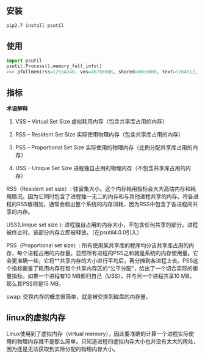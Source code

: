 ## 安装

```bash
pip2.7 install psutil
```

## 使用

```python
import psutil
psutil.Process().memory_full_info()
>>> pfullmem(rss=12554240, vms=46788608, shared=6656000, text=3264512, lib=0, data=5730304, dirty=0, uss=6275072, pss=7517184, swap=0)

```

##  指标

**术语解释**

1. VSS – Virtual Set Size 虚拟耗用内存（包含共享库占用的内存）

2. RSS – Resident Set Size 实际使用物理内存（包含共享库占用的内存）

3. PSS – Proportional Set Size 实际使用的物理内存（比例分配共享库占用的内存）

4. USS – Unique Set Size 进程独自占用的物理内存（不包含共享库占用的内存）

RSS（Resident set size）: 驻留集大小。这个内存耗用指标会大大高估内存和耗用情况。因为它同时包含了进程独一无二的内存和与其他进程共享的内存。将各进程的RSS值相加，通常会超出整个系统的内存消耗，因为RSS中包含了各进程间共享的内存。

USS(Unique set size ): 进程独自占用的内存大小，不包含任何共享的部分。进程被终止时，该部分内存立即被释放。（在psutil4.0.0引入）

PSS（Proportional set size）: 所有使用某共享库的程序均分该共享库占用的内存，每个进程占用的内存量。显然所有进程的PSS之和就是系统的内存使用量。它会更准确一些，它将**共享内存的大小进行平均后，再分摊到各进程上去。PSS这个指标衡量了耗用内存在每个共享内存区的“公平分配”，给出了一个切合实际的衡量指标。如果一个进程有10 MB都归自己（USS），并与另一个进程共享10 MB，那么其PSS将是15 MB。

swap: 交换内存的概念很简单，就是被交换到磁盘的内存量。

## linux的虚拟内存

Linux使用到了虚拟内存（virtual memory），因此要准确的计算一个进程实际使用的物理内存就不是那么简单。只知道进程的虚拟内存大小也并没有太大的用处，因为还是无法获取到实际分配的物理内存大小。
